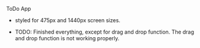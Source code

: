 ToDo App

- styled for 475px and 1440px screen sizes.

- TODO:
  Finished everything, except for drag and drop function. The drag and drop function is not working properly.
